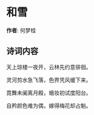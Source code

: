# 和雪

**作者**: 何梦桂

## 诗词内容

天上琼楼一夜开，云林先约意徘徊。

灵河剪水急飞落，色界凭风缓下来。

霓舞未阑离月殿，蛾妆初试度阳台。

自矜颜色难为偶，嫁得梅花却占魁。

